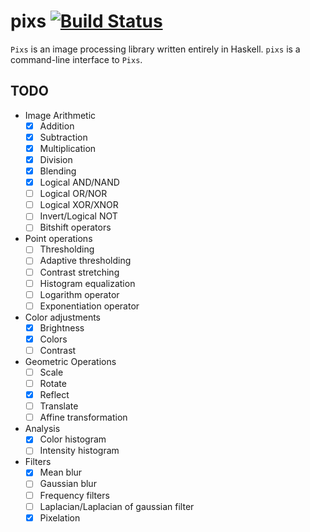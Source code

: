 # pixs [![Build Status](https://travis-ci.com/ayberkt/pixs.svg?token=2eB5JJ87XAYaE2ZJnQaJ&branch=master)](https://travis-ci.com/ayberkt/pixs)

`Pixs` is an image processing library written entirely in Haskell. `pixs` is a
command-line interface to `Pixs`.

## TODO

- Image Arithmetic
  - [x] Addition
  - [x] Subtraction
  - [x] Multiplication
  - [x] Division
  - [x] Blending
  - [x] Logical AND/NAND
  - [ ] Logical OR/NOR
  - [ ] Logical XOR/XNOR
  - [ ] Invert/Logical NOT
  - [ ] Bitshift operators
- Point operations
  - [ ] Thresholding
  - [ ] Adaptive thresholding
  - [ ] Contrast stretching
  - [ ] Histogram equalization
  - [ ] Logarithm operator
  - [ ] Exponentiation operator
- Color adjustments
  - [x] Brightness
  - [x] Colors
  - [ ] Contrast
- Geometric Operations
  - [ ] Scale
  - [ ] Rotate
  - [x] Reflect
  - [ ] Translate
  - [ ] Affine transformation
- Analysis
  - [x] Color histogram
  - [ ] Intensity histogram
- Filters
  - [x] Mean blur
  - [ ] Gaussian blur
  - [ ] Frequency filters
  - [ ] Laplacian/Laplacian of gaussian filter
  - [x] Pixelation
